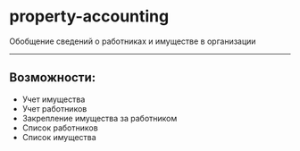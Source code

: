 # property-accounting
Обобщение сведений о работниках и имуществе в организации
____
## Возможности:
 - Учет имущества
 - Учет работников
 - Закрепление имущества за работником
 - Список работников
 - Список имущества
